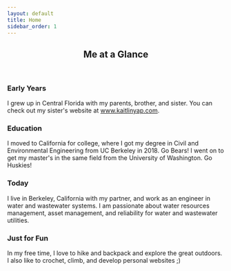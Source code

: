 ```yaml
---
layout: default
title: Home
sidebar_order: 1
---
```


<!-- Section -->
<section>
	<header class="major">
		<h2>Me at a Glance</h2>
	</header>
	<div class="features">
		<article>
			<span class="icon fa-home"></span>
			<div class="content">
				<h3>Early Years</h3>
				<p>I grew up in Central Florida with my parents, brother, and sister. You can check out my sister's website at <a href="https://www.kaitlinyap.com" target="_blank">www.kaitlinyap.com</a>. </p>
			</div>
		</article>
		<article>
			<span class="icon fa-graduation-cap"></span>
			<div class="content">
				<h3>Education</h3>
				<p>I moved to California for college, where I got my degree in Civil and Environmental Engineering from UC Berkeley in 2018. Go Bears! I went on to get my master's in the same field from the University of Washington. Go Huskies!</p>
			</div>
		</article>
		<article>
			<span class="icon fa-tint"></span>
			<div class="content">
				<h3>Today</h3>
				<p>I live in Berkeley, California with my partner, and work as an engineer in water and wastewater systems. I am passionate about water resources management, asset management, and reliability for water and wastewater utilities. </p>
			</div>
		</article>
		<article>
			<span class="icon fa-tree"></span>
			<div class="content">
				<h3>Just for Fun</h3>
				<p>In my free time, I love to hike and backpack and explore the great outdoors. I also like to crochet, climb, and develop personal websites ;)</p>
			</div>
		</article>
	</div>
</section>

<!--
<!-- Section 
<section>
	<header class="major">
		<h2>Ipsum sed dolor</h2>
	</header>
	<div class="posts">
		<article>
			<a href="#" class="image"><img src="assets/images/pic01.jpg" alt="" /></a>
			<h3>Interdum aenean</h3>
			<p>Aenean ornare velit lacus, ac varius enim lorem ullamcorper dolore. Proin aliquam facilisis ante interdum. Sed nulla amet lorem feugiat tempus aliquam.</p>
			<ul class="actions">
				<li><a href="#" class="button">More</a></li>
			</ul>
		</article>
		<article>
			<a href="#" class="image"><img src="assets/images/pic02.jpg" alt="" /></a>
			<h3>Nulla amet dolore</h3>
			<p>Aenean ornare velit lacus, ac varius enim lorem ullamcorper dolore. Proin aliquam facilisis ante interdum. Sed nulla amet lorem feugiat tempus aliquam.</p>
			<ul class="actions">
				<li><a href="#" class="button">More</a></li>
			</ul>
		</article>
		<article>
			<a href="#" class="image"><img src="assets/images/pic03.jpg" alt="" /></a>
			<h3>Tempus ullamcorper</h3>
			<p>Aenean ornare velit lacus, ac varius enim lorem ullamcorper dolore. Proin aliquam facilisis ante interdum. Sed nulla amet lorem feugiat tempus aliquam.</p>
			<ul class="actions">
				<li><a href="#" class="button">More</a></li>
			</ul>
		</article>
		<article>
			<a href="#" class="image"><img src="assets/images/pic04.jpg" alt="" /></a>
			<h3>Sed etiam facilis</h3>
			<p>Aenean ornare velit lacus, ac varius enim lorem ullamcorper dolore. Proin aliquam facilisis ante interdum. Sed nulla amet lorem feugiat tempus aliquam.</p>
			<ul class="actions">
				<li><a href="#" class="button">More</a></li>
			</ul>
		</article>
		<article>
			<a href="#" class="image"><img src="assets/images/pic05.jpg" alt="" /></a>
			<h3>Feugiat lorem aenean</h3>
			<p>Aenean ornare velit lacus, ac varius enim lorem ullamcorper dolore. Proin aliquam facilisis ante interdum. Sed nulla amet lorem feugiat tempus aliquam.</p>
			<ul class="actions">
				<li><a href="#" class="button">More</a></li>
			</ul>
		</article>
		<article>
			<a href="#" class="image"><img src="assets/images/pic06.jpg" alt="" /></a>
			<h3>Amet varius aliquam</h3>
			<p>Aenean ornare velit lacus, ac varius enim lorem ullamcorper dolore. Proin aliquam facilisis ante interdum. Sed nulla amet lorem feugiat tempus aliquam.</p>
			<ul class="actions">
				<li><a href="#" class="button">More</a></li>
			</ul>
		</article>
	</div>
</section>

-->
